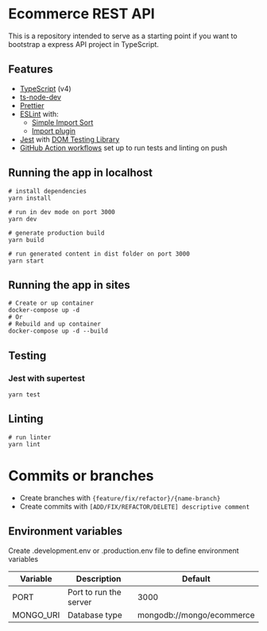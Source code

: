 # Ecommerce REST API

This is a repository intended to serve as a starting point if you want to bootstrap a express API project in TypeScript.

## Features

- [TypeScript](https://www.typescriptlang.org/) (v4)
- [ts-node-dev](https://github.com/wclr/ts-node-dev)
- [Prettier](https://prettier.io/)
- [ESLint](https://eslint.org/) with:
  - [Simple Import Sort](https://github.com/lydell/eslint-plugin-simple-import-sort/)
  - [Import plugin](https://github.com/benmosher/eslint-plugin-import/)
- [Jest](https://jestjs.io) with [DOM Testing Library](https://testing-library.com/docs/dom-testing-library/intro)
- [GitHub Action workflows](https://github.com/features/actions) set up to run tests and linting on push

## Running the app in localhost

```
# install dependencies
yarn install

# run in dev mode on port 3000
yarn dev

# generate production build
yarn build

# run generated content in dist folder on port 3000
yarn start
```

## Running the app in sites

```
# Create or up container
docker-compose up -d
# Or
# Rebuild and up container
docker-compose up -d --build
```

## Testing

### Jest with supertest

```
yarn test
```

## Linting

```
# run linter
yarn lint
```

# Commits or branches

- Create branches with ``{feature/fix/refactor}/{name-branch}``
- Create commits with ``[ADD/FIX/REFACTOR/DELETE] descriptive comment``

## Environment variables

Create .development.env or .production.env file to define environment variables

| Variable  | Description            | Default                    |
| --------- | ---------------------- | --------                   |
| PORT      | Port to run the server | 3000                       |
| MONGO_URI | Database type          | mongodb://mongo/ecommerce  |
